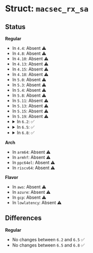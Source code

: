 # Struct: <code>macsec_rx_sa</code>

## Status
<b>Regular</b>
<ul>
<li>
In <code>4.4</code>: Absent ⚠️
</li>
<li>
In <code>4.8</code>: Absent ⚠️
</li>
<li>
In <code>4.10</code>: Absent ⚠️
</li>
<li>
In <code>4.13</code>: Absent ⚠️
</li>
<li>
In <code>4.15</code>: Absent ⚠️
</li>
<li>
In <code>4.18</code>: Absent ⚠️
</li>
<li>
In <code>5.0</code>: Absent ⚠️
</li>
<li>
In <code>5.3</code>: Absent ⚠️
</li>
<li>
In <code>5.4</code>: Absent ⚠️
</li>
<li>
In <code>5.8</code>: Absent ⚠️
</li>
<li>
In <code>5.11</code>: Absent ⚠️
</li>
<li>
In <code>5.13</code>: Absent ⚠️
</li>
<li>
In <code>5.15</code>: Absent ⚠️
</li>
<li>
In <code>5.19</code>: Absent ⚠️
</li>
<li>
<details>
<summary>In <code>6.2</code>: ✅</summary>

```c
struct macsec_rx_sa {
    struct macsec_key key;
    ssci_t ssci;
    spinlock_t lock;
    pn_t next_pn_halves;
    u64 next_pn;
    refcount_t refcnt;
    bool active;
    struct macsec_rx_sa_stats *stats;
    struct macsec_rx_sc *sc;
    struct callback_head rcu;
};
```
</details>
</li>
<li>
<details>
<summary>In <code>6.5</code>: ✅</summary>

```c
struct macsec_rx_sa {
    struct macsec_key key;
    ssci_t ssci;
    spinlock_t lock;
    pn_t next_pn_halves;
    u64 next_pn;
    refcount_t refcnt;
    bool active;
    struct macsec_rx_sa_stats *stats;
    struct macsec_rx_sc *sc;
    struct callback_head rcu;
};
```
</details>
</li>
<li>
<details>
<summary>In <code>6.8</code>: ✅</summary>

```c
struct macsec_rx_sa {
    struct macsec_key key;
    ssci_t ssci;
    spinlock_t lock;
    pn_t next_pn_halves;
    u64 next_pn;
    refcount_t refcnt;
    bool active;
    struct macsec_rx_sa_stats *stats;
    struct macsec_rx_sc *sc;
    struct callback_head rcu;
};
```
</details>
</li>
</ul>
<b>Arch</b>
<ul>
<li>
In <code>arm64</code>: Absent ⚠️
</li>
<li>
In <code>armhf</code>: Absent ⚠️
</li>
<li>
In <code>ppc64el</code>: Absent ⚠️
</li>
<li>
In <code>riscv64</code>: Absent ⚠️
</li>
</ul>
<b>Flavor</b>
<ul>
<li>
In <code>aws</code>: Absent ⚠️
</li>
<li>
In <code>azure</code>: Absent ⚠️
</li>
<li>
In <code>gcp</code>: Absent ⚠️
</li>
<li>
In <code>lowlatency</code>: Absent ⚠️
</li>
</ul>

## Differences
<b>Regular</b>
<ul>
<li>
No changes between <code>6.2</code> and <code>6.5</code> ✅
</li>
<li>
No changes between <code>6.5</code> and <code>6.8</code> ✅
</li>
</ul>
